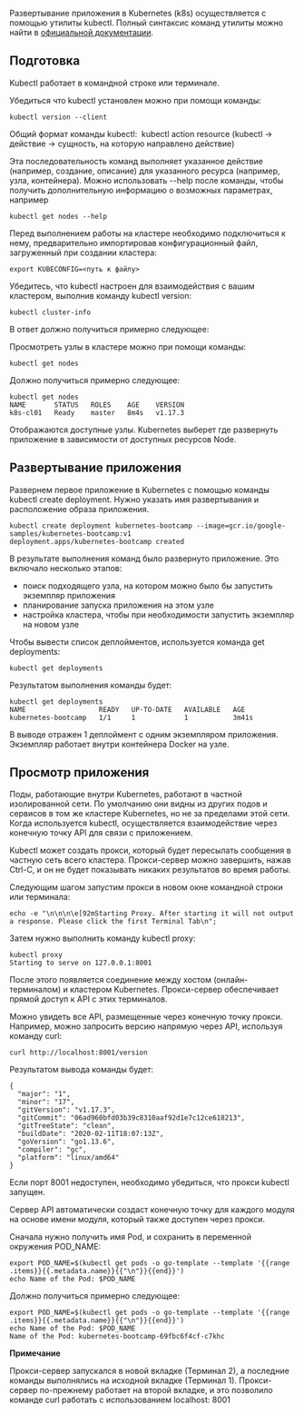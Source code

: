 Развертывание приложения в Kubernetes (k8s) осуществляется с помощью утилиты kubectl. Полный синтаксис команд утилиты можно найти в [официальной документации](https://kubernetes.io/docs/reference/kubectl/overview/).

## Подготовка

Kubectl работает в командной строке или терминале.

Убедиться что kubectl установлен можно при помощи команды:

```
kubectl version --client
```

Общий формат команды kubectl:  kubectl action resource (kubectl -> действие -> сущность, на которую направлено действие)

Эта последовательность команд выполняет указанное действие (например, создание, описание) для указанного ресурса (например, узла, контейнера). Можно использовать --help после команды, чтобы получить дополнительную информацию о возможных параметрах, например

```
kubectl get nodes --help
```

Перед выполнением работы на кластере необходимо подключиться к нему, предварительно импортировав конфигурационный файл, загруженный при создании кластера:

```
export KUBECONFIG=<путь к файлу>
```

Убедитесь, что kubectl настроен для взаимодействия с вашим кластером, выполнив команду kubectl version:

```
kubectl cluster-info
```

В ответ должно получиться примерно следующее:

Просмотреть узлы в кластере можно при помощи команды:

```
kubectl get nodes
```

Должно получиться примерно следующее:

```
kubectl get nodes
NAME       STATUS   ROLES    AGE    VERSION
k8s-cl01   Ready    master   8m4s   v1.17.3
```

Отображаются доступные узлы. Kubernetes выберет где развернуть приложение в зависимости от доступных ресурсов Node.

## Развертывание приложения

Развернем первое приложение в Kubernetes с помощью команды kubectl create deployment. Нужно указать имя развертывания и расположение образа приложения.

```
kubectl create deployment kubernetes-bootcamp --image=gcr.io/google-samples/kubernetes-bootcamp:v1
deployment.apps/kubernetes-bootcamp created
```

В результате выполнения команд было развернуто приложение. Это включало несколько этапов:

- поиск подходящего узла, на котором можно было бы запустить экземпляр приложения
- планирование запуска приложения на этом узле
- настройка кластера, чтобы при необходимости запустить экземпляр на новом узле

Чтобы вывести список деплойментов, используется команда get deployments:

```
kubectl get deployments
```

Результатом выполнения команды будет:

```
kubectl get deployments
NAME                  READY   UP-TO-DATE   AVAILABLE   AGE
kubernetes-bootcamp   1/1     1            1           3m41s
```

В выводе отражен 1 деплоймент с одним экземпляром приложения. Экземпляр работает внутри контейнера Docker на узле.

## Просмотр приложения

Поды, работающие внутри Kubernetes, работают в частной изолированной сети. По умолчанию они видны из других подов и сервисов в том же кластере Kubernetes, но не за пределами этой сети. Когда используется kubectl, осуществляется взаимодействие через конечную точку API для связи с приложением.

Kubectl может создать прокси, который будет пересылать сообщения в частную сеть всего кластера. Прокси-сервер можно завершить, нажав Ctrl-C, и он не будет показывать никаких результатов во время работы.

Следующим шагом запустим прокси в новом окне командной строки или терминала:

```
echo -e "\n\n\n\e[92mStarting Proxy. After starting it will not output a response. Please click the first Terminal Tab\n";
```

Затем нужно выполнить команду kubectl proxy:

```
kubectl proxy
Starting to serve on 127.0.0.1:8001
```

После этого появляется соединение между хостом (онлайн-терминалом) и кластером Kubernetes. Прокси-сервер обеспечивает прямой доступ к API с этих терминалов.

Можно увидеть все API, размещенные через конечную точку прокси. Например, можно запросить версию напрямую через API, используя команду curl:

```
curl http://localhost:8001/version
```

Результатом вывода команды будет:

```
{
  "major": "1",
  "minor": "17",
  "gitVersion": "v1.17.3",
  "gitCommit": "06ad960bfd03b39c8310aaf92d1e7c12ce618213",
  "gitTreeState": "clean",
  "buildDate": "2020-02-11T18:07:13Z",
  "goVersion": "go1.13.6",
  "compiler": "gc",
  "platform": "linux/amd64"
}
```

Если порт 8001 недоступен, необходимо убедиться, что прокси kubectl запущен.

Сервер API автоматически создаст конечную точку для каждого модуля на основе имени модуля, который также доступен через прокси.

Сначала нужно получить имя Pod, и сохранить в переменной окружения POD_NAME:

```
export POD_NAME=$(kubectl get pods -o go-template --template '{{range .items}}{{.metadata.name}}{{"\n"}}{{end}}')
echo Name of the Pod: $POD_NAME
```

Должно получиться примерно следующее:

```
export POD_NAME=$(kubectl get pods -o go-template --template '{{range .items}}{{.metadata.name}}{{"\n"}}{{end}}')
echo Name of the Pod: $POD_NAME
Name of the Pod: kubernetes-bootcamp-69fbc6f4cf-c7khc
```

**Примечание**

Прокси-сервер запускался в новой вкладке (Терминал 2), а последние команды выполнялись на исходной вкладке (Терминал 1). Прокси-сервер по-прежнему работает на второй вкладке, и это позволило команде curl работать с использованием localhost: 8001

